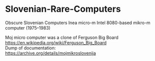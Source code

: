 # Slovenian-Rare-Computers
Obscure Slovenian Computers
Inea micro-m Intel 8080-based mikro-m computer (1975–1983)   


Moj micro computer was a clone of Ferguson Big Board https://en.wikipedia.org/wiki/Ferguson_Big_Board    
Dump of documentation:  
https://archive.org/details/mojmikroslovenija
